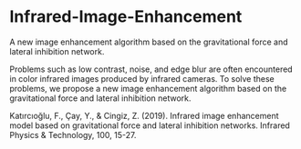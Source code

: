 # Infrared-Image-Enhancement

A new image enhancement algorithm based on the gravitational force and lateral inhibition network.

Problems such as low contrast, noise, and edge blur are often encountered in color infrared images produced by infrared cameras. To solve these problems, we propose a new image enhancement algorithm based on the gravitational force and lateral inhibition network.

Katırcıoğlu, F., Çay, Y., & Cingiz, Z. (2019). Infrared image enhancement model based on gravitational force and lateral inhibition networks. Infrared Physics & Technology, 100, 15-27.

